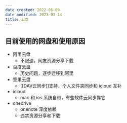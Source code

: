 ```yaml
---
date created: 2022-06-09
date modified: 2023-03-14
title: 云盘
---
```


## 目前使用的网盘和使用原因

- 阿里云盘
	- 不限速，网友资源分享下载
- 百度云盘
	- 历史问题，逐步迁移到阿里
- 坚果云盘
	- [[DAV云同步]]支持，个人文件夹同步和 icloud 互补
- icloud
	- mac 和 ios 系统自带，有些软件云同步靠它
- onedrive
	- onenote 深度依赖
	- 违禁资源分享和下载
